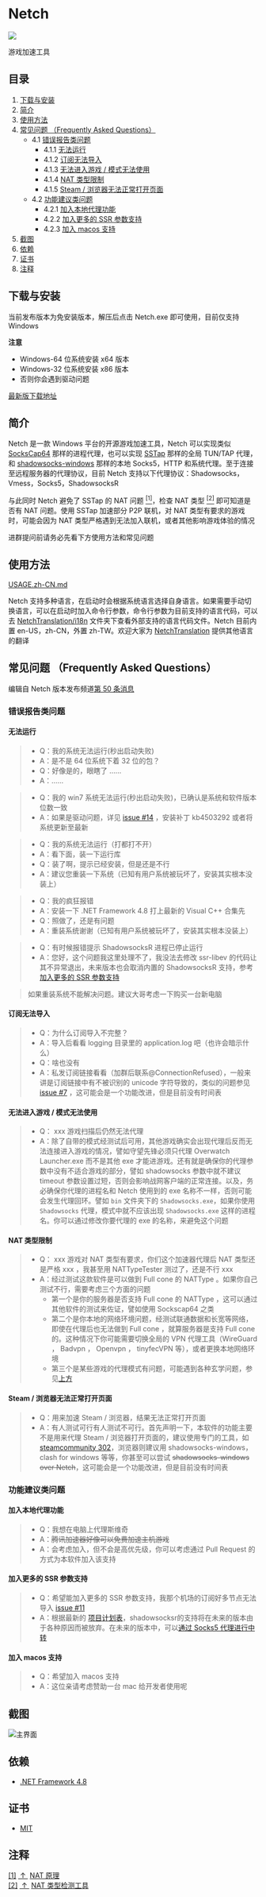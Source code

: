 # Netch

[![](https://img.shields.io/badge/Telegram-频道-blue.svg)](https://t.me/NetchX)

游戏加速工具

## 目录

1. [下载与安装](#下载与安装)
2. [简介](#简介)
3. [使用方法](#使用方法)
4. [常见问题 （Frequently Asked Questions）](#常见问题-frequently-asked-questions)
   - 4.1 [错误报告类问题](#错误报告类问题)
     - 4.1.1 [无法运行](#无法运行)
     - 4.1.2 [订阅无法导入](#订阅无法导入)
     - 4.1.3 [无法进入游戏 / 模式无法使用](#无法进入游戏--模式无法使用)
     - 4.1.4 [NAT 类型限制](#NAT-类型限制)
     - 4.1.5 [Steam / 浏览器无法正常打开页面](#Steam--浏览器无法正常打开页面)
   - 4.2 [功能建议类问题](#功能建议类问题)
     - 4.2.1 [加入本地代理功能](#加入本地代理功能)
     - 4.2.2 [加入更多的 SSR 参数支持](#加入更多的-SSR-参数支持)
     - 4.2.3 [加入 macos 支持](#加入-macos-支持)
5. [截图](#截图)
6. [依赖](#依赖)
7. [证书](#证书)
8. [注释](#注释)

## 下载与安装

当前发布版本为免安装版本，解压后点击 Netch.exe 即可使用，目前仅支持 Windows

**注意**

- Windows-64 位系统安装 x64 版本
- Windows-32 位系统安装 x86 版本
- 否则你会遇到驱动问题

[最新版下载地址](https://github.com/netchx/Netch/releases)

## 简介

Netch 是一款 Windows 平台的开源游戏加速工具，Netch 可以实现类似 [SocksCap64](https://www.sockscap64.com/homepage/) 那样的进程代理，也可以实现 [SSTap](https://github.com/mayunbaba2/SSTap-beta-setup) 那样的全局 TUN/TAP 代理，和 [shadowsocks-windows](https://github.com/shadowsocks/shadowsocks-windows) 那样的本地 Socks5，HTTP 和系统代理。至于连接至远程服务器的代理协议，目前 Netch 支持以下代理协议：Shadowsocks，Vmess，Socks5，ShadowsocksR

与此同时 Netch 避免了 SSTap 的 NAT 问题 <escape><a name = "ref_1_s"><a href="#ref_1_d"><sup>[1]</sup></a></a></escape>，检查 NAT 类型 <escape><a name = "ref_2_s"><a href="#ref_2_d"><sup>[2]</sup></a></a></escape> 即可知道是否有 NAT 问题。使用 SSTap 加速部分 P2P 联机，对 NAT 类型有要求的游戏时，可能会因为 NAT 类型严格遇到无法加入联机，或者其他影响游戏体验的情况

进群提问前请务必先看下方使用方法和常见问题

## 使用方法

[USAGE.zh-CN.md](USAGE.zh-CN.md)

Netch 支持多种语言，在启动时会根据系统语言选择自身语言。如果需要手动切换语言，可以在启动时加入命令行参数，命令行参数为目前支持的语言代码，可以去 [NetchTranslation/i18n](https://github.com/NetchX/NetchTranslation/tree/master/i18n) 文件夹下查看外部支持的语言代码文件。Netch 目前内置 en-US，zh-CN，外置 zh-TW。欢迎大家为 [NetchTranslation](https://github.com/NetchX/NetchTranslation) 提供其他语言的翻译

## 常见问题 （Frequently Asked Questions）

编辑自 Netch 版本发布频道[第 50 条消息](https://t.me/NetchXChannel/50)

### 错误报告类问题

#### 无法运行

>- Q：我的系统无法运行(秒出启动失败)
>- A：是不是 64 位系统下着 32 位的包？
>- Q：好像是的，眼瞎了 ……
>- A：……

>- Q：我的 win7 系统无法运行(秒出启动失败)，已确认是系统和软件版本位数一致
>- A：如果是驱动问题，详见 [issue #14](https://github.com/netchx/Netch/issues/14) ，安装补丁 kb4503292 或者将系统更新至最新

>- Q：我的系统无法运行（打都打不开）
>- A：看下面，装一下运行库
>- Q：装了啊，提示已经安装，但是还是不行
>- A：建议您重装一下系统（已知有用户系统被玩坏了，安装其实根本没装上）

>- Q：我的疯狂报错
>- A：安装一下 .NET Framework 4.8 打上最新的 Visual C++ 合集先
>- Q：照做了，还是有问题
>- A：重装系统谢谢（已知有用户系统被玩坏了，安装其实根本没装上）

>- Q：有时候报错提示 ShadowsocksR 进程已停止运行
>- A：您好，这个问题我这里处理不了，我没法去修改 ssr-libev 的代码让其不异常退出，未来版本也会取消内置的 ShadowsocksR 支持，参考[加入更多的 SSR 参数支持](#加入更多的-SSR-参数支持)

>如果重装系统不能解决问题。建议大哥考虑一下购买一台新电脑

#### 订阅无法导入

>- Q：为什么订阅导入不完整？
>- A：导入后看看 logging 目录里的 application.log 吧（也许会暗示什么）
>- Q：啥也没有
>- A：私发订阅链接看看（加群后联系@ConnectionRefused），一般来讲是订阅链接中有不被识别的 unicode 字符导致的，类似的问题参见 [issue #7](https://github.com/netchx/Netch/issues/7) ，这可能会是一个功能改进，但是目前没有时间表

#### 无法进入游戏 / 模式无法使用

>- Q： xxx 游戏扫描后仍然无法代理
>- A：除了自带的模式经测试后可用，其他游戏确实会出现代理后反而无法连接进入游戏的情况，譬如守望先锋必须只代理 Overwatch Launcher.exe 而不是其他 exe 才能进游戏。还有就是确保你的代理参数中没有不适合游戏的部分，譬如 shadowsocks 参数中就不建议 timeout 参数设置过短，否则会影响战网客户端的正常连接。以及，务必确保你代理的进程名和 Netch 使用到的 exe 名称不一样，否则可能会发生代理回环。譬如 `bin` 文件夹下的 `Shadowsocks.exe`，如果你使用 `Shadowsocks` 代理，模式中就不应该出现 `Shadowsocks.exe` 这样的进程名。你可以通过修改你要代理的 exe 的名称，来避免这个问题

#### NAT 类型限制

>- Q： xxx 游戏对 NAT 类型有要求，你们这个加速器代理后 NAT 类型还是严格 xxx ，我甚至用 NATTypeTester 测过了，还是不行 xxx
>- A：经过测试这款软件是可以做到 Full cone 的 NATType 。如果你自己测试不行，需要考虑三个方面的问题
>   - 第一个是你的服务器是否支持 Full cone 的 NATType ，这可以通过其他软件的测试来佐证，譬如使用 Sockscap64 之类
>   - 第二个是你本地的网络环境问题，经测试联通数据和长宽等网络，即使在代理后也无法做到 Full cone ，就算服务器是支持 Full cone 的。这种情况下你可能需要切换全局的 VPN 代理工具（WireGuard ， Badvpn ， Openvpn ， tinyfecVPN 等），或者更换本地网络环境
>   - 第三个是某些游戏的代理模式有问题，可能遇到各种玄学问题，参见[上方](#无法进入游戏-模式无法使用)

#### Steam / 浏览器无法正常打开页面

>- Q：用来加速 Steam / 浏览器，结果无法正常打开页面
>- A：有人测试可行有人测试不可行。首先声明一下，本软件的功能主要不是用来代理 Steam / 浏览器打开页面的，建议使用专门的工具，如 [steamcommunity 302](https://www.dogfight360.com/blog/686/)，浏览器则建议用 shadowsocks-windows， clash for windows 等等，你甚至可以尝试 ~~shadowsocks-windows over Netch~~，这可能会是一个功能改进，但是目前没有时间表

### 功能建议类问题

#### 加入本地代理功能

>- Q：我想在电脑上代理斯维奇
>- A：~~腾讯加速器好像可以免费加速主机游戏~~
>- A：会考虑加入，但不会是高优先级，你可以考虑通过 Pull Request 的方式为本软件加入该支持

#### 加入更多的 SSR 参数支持

>- Q：希望能加入更多的 SSR 参数支持，我那个机场的订阅好多节点无法导入 [issue #11](https://github.com/netchx/Netch/issues/11)
>- A：根据最新的 [项目计划表](https://github.com/NetchX/Netch/projects/1#card-24809942)，shadowsocksr的支持将在未来的版本由于各种原因而被放弃。在未来的版本中，可以[通过 Socks5 代理进行中转](USAGE.zh-CN.md#新建代理配置)

#### 加入 macos 支持

>- Q：希望加入 macos 支持
>- A：这位亲请考虑赞助一台 mac 给开发者使用呢

## 截图

![主界面](screenshots/main.png)

## 依赖

- [.NET Framework 4.8](https://dotnet.microsoft.com/download/dotnet-framework/net48)

## 证书

- [MIT](../LICENSE)

## 注释

<escape><a name = "ref_1_d"><a href = "#ref_1_d">[1]</a></a>&nbsp;<a href = "#ref_1_s">&nbsp;↑&nbsp;</a>&nbsp;<a href = "https://www.right.com.cn/forum/thread-199299-1-1.html">NAT 原理</a></br><a name = "ref_2_d"><a href = "#ref_2_d">[2]</a></a>&nbsp;<a href = "#ref_2_s">&nbsp;↑&nbsp;</a>&nbsp;<a href = "https://github.com/HMBSbige/NatTypeTester">NAT 类型检测工具</a></escape>
